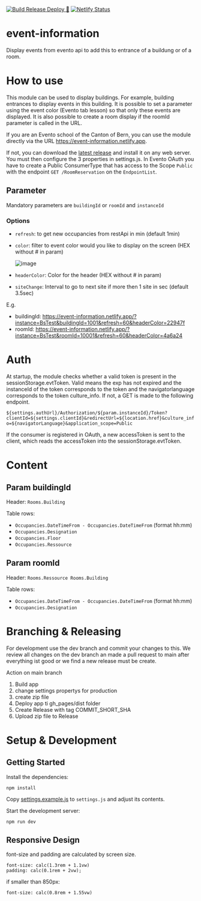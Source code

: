 [![Build Release Deploy 🚀](https://github.com/bkd-mba-fbi/event-information/actions/workflows/buildReleaseDeploy.yml/badge.svg)](https://github.com/bkd-mba-fbi/event-information/actions/workflows/buildReleaseDeploy.yml)
[![Netlify Status](https://api.netlify.com/api/v1/badges/1f04134a-e9eb-49ba-9aa4-c00d262e35a0/deploy-status)](https://app.netlify.com/sites/event-information/deploys)
# event-information
Display events from evento api to add this to entrance of a buildung or of a room.

# How to use

This module can be used to display buildings. For example, building entrances to display events in this building. It is possible to set a parameter using the event color (Evento tab lesson) so that only these events are displayed. It is also possible to create a room display if the roomId parameter is called in the URL.

If you are an Evento school of the Canton of Bern, you can use the module directly via the URL https://event-information.netlify.app. 

If not, you can download the [latest release](https://github.com/bkd-mba-fbi/event-information/releases) and install it on any web server. You must then configure the 3 properties in settings.js. In Evento OAuth you have to create a Public ConsumerType that has access to the Scope `Public` with the endpoint `GET /RoomReservation` on the `EndpointList`.

## Parameter

Mandatory parameters are `buildingId` or `roomId` and `instanceId`

### Options
- `refresh`: to get new occupancies from restApi in min (default 1min)
- `color`: filter to event color would you like to display on the screen (HEX without # in param) 

  ![image](https://github.com/bkd-mba-fbi/event-information/assets/41326409/6a88823c-82b8-4f0a-9c15-8813d5e6bfb1)
- `headerColor`: Color for the header (HEX without # in param) 
- `siteChange`: Interval to go to next site if more then 1 site in sec (default 3.5sec)

E.g.
- buildingId: https://event-information.netlify.app/?instance=BsTest&buildingId=1001&refresh=60&headerColor=22947f
- roomId: https://event-information.netlify.app/?instance=BsTest&roomId=10001&refresh=60&headerColor=4a6a24

# Auth

At startup, the module checks whether a valid token is present in the sessionStorage.evtToken. Valid means the exp has not expired and the instanceId of the token corresponds to the token and the navigatorlanguage corresponds to the token culture_info. If not, a GET is made to the following endpoint.

`${settings.authUrl}/Authorization/${param.instanceId}/Token?clientId=${settings.clientId}&redirectUrl=${location.href}&culture_info=${navigatorLanguage}&application_scope=Public`

If the consumer is registered in OAuth, a new accessToken is sent to the client, which reads the accessToken into the sessionStorage.evtToken.

# Content

## Param buildingId

Header: `Rooms.Building`

Table rows:
- `Occupancies.DateTimeFrom - Occupancies.DateTimeFrom` (format hh:mm)
- `Occupancies.Designation`
- `Occupancies.Floor`
- `Occupancies.Ressource`

## Param roomId

Header: `Rooms.Ressource Rooms.Building`

Table rows:
- `Occupancies.DateTimeFrom - Occupancies.DateTimeFrom` (format hh:mm)
- `Occupancies.Designation`

# Branching & Releasing

For development use the dev branch and commit your changes to this. We review all changes on the dev branch an made a pull request to main after everything ist good or we find a new release must be create.

Action on main branch

1. Build app 
2. change settings propertys for production
3. create zip file
4. Deploy app ti gh_pages/dist folder 
5. Create Release with tag COMMIT_SHORT_SHA 
6. Upload zip file to Release

# Setup & Development

## Getting Started

Install the dependencies:

```
npm install
```

Copy [settings.example.js](settings.example.js) to `settings.js` and adjust its contents.

Start the development server:

```
npm run dev
```
## Responsive Design

font-size and padding are calculated by screen size.
```
font-size: calc(1.3rem + 1.1vw)
padding: calc(0.1rem + 2vw);
```
if smaller than 850px: 
```
font-size: calc(0.8rem + 1.55vw)
```
